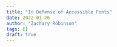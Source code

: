```yaml
---
title: "In Defense of Accessible Fonts"
date: 2022-01-26
author: "Zachary Robinson"
tags: []
draft: true
---
```


